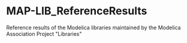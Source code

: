 # MAP-LIB_ReferenceResults
Reference results of the Modelica libraries maintained by the Modelica Association Project "Libraries"
